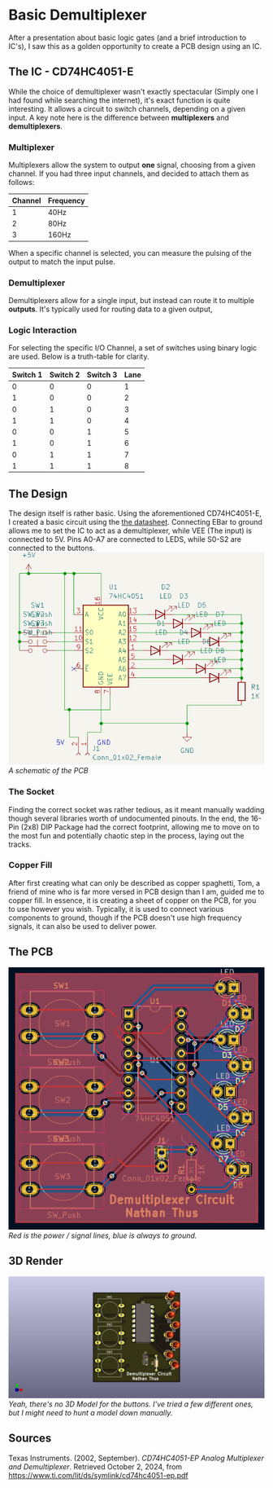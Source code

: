 # Basic Demultiplexer

After a presentation about basic logic gates (and a brief introduction to IC's), I saw this as a golden opportunity to create a PCB design using an IC.

## The IC - CD74HC4051-E

While the choice of demultiplexer wasn't exactly spectacular (Simply one I had found while searching the internet), it's exact function is quite interesting. It allows a circuit to switch channels, depending on a given input. A key note here is the difference between **multiplexers** and **demultiplexers**.

### Multiplexer

Multiplexers allow the system to output **one** signal, choosing from a given channel. If you had three input channels, and decided to attach them as follows:

| Channel | Frequency |
| ------- | --------- |
| 1       | 40Hz      |
| 2       | 80Hz      |
| 3       | 160Hz     |

When a specific channel is selected, you can measure the pulsing of the output to match the input pulse.

### Demultiplexer

Demultiplexers allow for a single input, but instead can route it to multiple **outputs**. It's typically used for routing data to a given output,

### Logic Interaction

For selecting the specific I/O Channel, a set of switches using binary logic are used. Below is a truth-table for clarity.

| Switch 1 | Switch 2 | Switch 3 | Lane |
| -------- | -------- | -------- | ---- |
| 0        | 0        | 0        | 1    |
| 1        | 0        | 0        | 2    |
| 0        | 1        | 0        | 3    |
| 1        | 1        | 0        | 4    |
| 0        | 0        | 1        | 5    |
| 1        | 0        | 1        | 6    |
| 0        | 1        | 1        | 7    |
| 1        | 1        | 1        | 8    |

## The Design
The design itself is rather basic. Using the aforementioned CD74HC4051-E, I created a basic circuit using the [the datasheet](https://www.ti.com/lit/ds/symlink/cd74hc4051-ep.pdf?ts=1727777069779&ref_url=https%253A%252F%252Fwww.google.com%252F). Connecting EBar to ground allows me to set the IC to act as a demultiplexer, while VEE (The input) is connected to 5V. Pins A0-A7 are connected to LEDS, while S0-S2 are connected to the buttons.
![A technical schematic of the PCB](<Pasted image 20241004111141.png>)
*A schematic of the PCB*

### The Socket

Finding the correct socket was rather tedious, as it meant manually wadding though several libraries worth of undocumented pinouts. In the end, the 16-Pin (2x8) DIP Package had the correct footprint, allowing me to move on to the most fun and potentially chaotic step in the process, laying out the tracks.

### Copper Fill

After first creating what can only be described as copper spaghetti, Tom, a friend of mine who is far more versed in PCB design than I am, guided me to copper fill. In essence, it is creating a sheet of copper on the PCB, for you to use however you wish. Typically, it is used to connect various components to ground, though if the PCB doesn't use high frequency signals, it can also be used to deliver power.

## The PCB

![The routing of the PCB Tracks displayed.](<Pasted image 20241004112746.png>)
*Red is the power / signal lines, blue is always to ground.*

## 3D Render

![A 3D model of the PCB.](<Basic Deplexer.jpg>)
*Yeah, there's no 3D Model for the buttons. I've tried a few different ones, but I might need to hunt a model down manually.*

## Sources

Texas Instruments. (2002, September). _CD74HC4051-EP Analog Multiplexer and Demultiplexer_. Retrieved October 2, 2024, from https://www.ti.com/lit/ds/symlink/cd74hc4051-ep.pdf